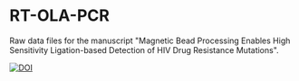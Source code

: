 # RT-OLA-PCR
Raw data files for the manuscript "Magnetic Bead Processing Enables High Sensitivity Ligation-based Detection of HIV Drug Resistance Mutations".

[![DOI](https://zenodo.org/badge/419064869.svg)](https://zenodo.org/badge/latestdoi/419064869)
